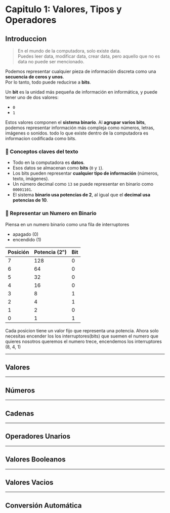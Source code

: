 # Capitulo 1: Valores, Tipos y Operadores

## Introduccion

> En el mundo de la computadora, solo existe data.  
> Puedes leer data, modificar data, crear data, pero aquello que no es data no puede ser mencionado.

Podemos representar cualquier pieza de información discreta como una **secuencia de ceros y unos**.  
Por lo tanto, todo puede reducirse a **bits**.

Un **bit** es la unidad más pequeña de información en informática, y puede tener uno de dos valores:

- `0`
- `1`

Estos valores componen el **sistema binario**.
Al **agrupar varios bits**, podemos representar información más compleja como números, letras, imágenes o sonidos. todo lo que existe dentro de la computadora es informacion codificada como bits.

### 📌 Conceptos claves del texto

- Todo en la computadora es **datos**.
- Esos datos se almacenan como **bits** (`0` y `1`).
- Los bits pueden representar **cualquier tipo de información** (números, texto, imágenes).
- Un número decimal como `13` se puede representar en binario como `00001101`.
- El sistema **binario usa potencias de 2**, al igual que el **decimal usa potencias de 10**.

### 🧩 Representar un Numero en Binario

Piensa en un numero binario como una fila de interruptores

- apagado (0)
- encendido (1)

| Posición | Potencia (2ⁿ) | Bit |
| -------- | ------------- | --- |
| 7        | 128           | 0   |
| 6        | 64            | 0   |
| 5        | 32            | 0   |
| 4        | 16            | 0   |
| 3        | 8             | 1   |
| 2        | 4             | 1   |
| 1        | 2             | 0   |
| 0        | 1             | 1   |

Cada posicion tiene un valor fijo que representa una potencia.
Ahora solo necesitas encender los los interruptores(bits) que suemen el numero que quieres nosotros queremos el numero trece, encendemos los interruptores (8, 4, 1)

---

## Valores

---

## Números

---

## Cadenas

---

## Operadores Unarios

---

## Valores Booleanos

---

## Valores Vacios

---

## Conversión Automática
